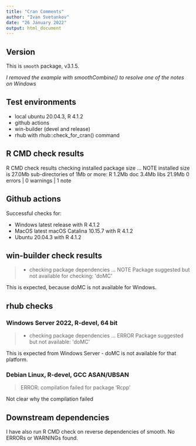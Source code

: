 ```yaml
---
title: "Cran Comments"
author: "Ivan Svetunkov"
date: "26 January 2022"
output: html_document
---
```


## Version
This is ``smooth`` package, v3.1.5.

*I removed the example with smoothCombine() to resolve one of the notes on Windows*

## Test environments
* local ubuntu 20.04.3, R 4.1.2
* github actions
* win-builder (devel and release)
* rhub with rhub::check_for_cran() command

## R CMD check results
R CMD check results
checking installed package size ... NOTE
    installed size is 27.0Mb
    sub-directories of 1Mb or more:
      R      1.2Mb
      doc    3.4Mb
      libs  21.9Mb
0 errors | 0 warnings | 1 note

## Github actions
Successful checks for:

- Windows latest release with R 4.1.2
- MacOS latest macOS Catalina 10.15.7 with R 4.1.2
- Ubuntu 20.04.3 with R 4.1.2

## win-builder check results
>* checking package dependencies ... NOTE
>Package suggested but not available for checking: 'doMC'

This is expected, because doMC is not available for Windows.

## rhub checks
### Windows Server 2022, R-devel, 64 bit
> * checking package dependencies ... ERROR
> Package suggested but not available: 'doMC'

This is expected from Windows Server - doMC is not available for that platform.

### Debian Linux, R-devel, GCC ASAN/UBSAN
> ERROR: compilation failed for package ‘Rcpp’

Not clear why the compilation failed


## Downstream dependencies
I have also run R CMD check on reverse dependencies of smooth.
No ERRORs or WARNINGs found.
